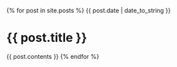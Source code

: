 {% for post in site.posts %}
{{ post.date | date_to_string }}

# {{ post.title }}

{{ post.contents }}
{% endfor %}
